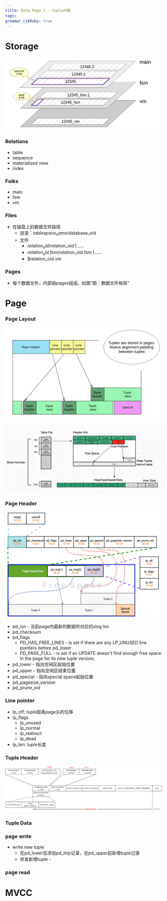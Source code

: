 ```yaml
---
title: Data Page 1 - tuple内幕
tags: 
grammar_cjkRuby: true
---
```

# Storage
![图：数据文件格局](./images/Screenshot_from_2022-04-20_20-51-06.png)


### Relations
- table
- sequence
- materialized view
- index


### Folks
- main
- fsm
- vm

### Files
- 在磁盘上的数据文件路径
	- 目录：$tablespace_name/$database_oid
	- 文件
		- $relation_oid/$relation_oid.1......
		- $relation_oid.fsm/$relation_oid.fsm.1......
		- $relation_oid.vm

### Pages
- 每个数据文件，内部由pages组成。如图“图：数据文件格局”
# Page
### Page Layout

![page inner layout](./images/Screenshot_from_2022-04-20_16-39-35.png)

![table - page - tuple三级关系图](./images/1650894154257.png)
### Page Header
![page header field图](./images/1650895897771.png)

- pd_lsn - 当前page内最新的数据所对应的xlog lsn
- pd_checksum
- pd_flags 
	- PD_HAS_FREE_LINES - is set if there are any LP_UNUSED line pointers before pd_lower
	- PD_PAGE_FULL - is set if an UPDATE doesn't find enough free space in the page for its new tuple version; 
- pd_lower - 指向空闲区起始位置
- pd_upper - 指向空闲区结束位置
- pd_special - 指向special space起始位置
- pd_pagesize_version
- pd_prune_xid

### Line pointer
- lp_off: tuple距离page头的位移
- lp_flags
	- lp_unused
	- lp_normal
	- lp_redirect
	- lp_dead
- lp_len: tuple长度



### Tuple Header
![fields in tuple header](./images/1650894403055.png)

### Tuple Data

### page write
- write new tuple 
	- 在pd_lower后添加pd_linp记录，在pd_upper前新增tuple记录
	- 并发新增tuple - 

### page read


# MVCC

